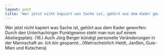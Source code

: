 ```yaml
---
layout: post
title: "Wer jetzt nicht kapiert was Sache ist, gehört aus dem Kader geworfen: Durch den Unterhachinger Punktgewinn steht man nun auf einem Abstiegsplatz."
---
```


Wer jetzt nicht kapiert was Sache ist, gehört aus dem Kader geworfen: Durch den Unterhachinger Punktgewinn steht man nun auf einem Abstiegsplatz. (16.) Auch Jörg Berger kündigt personelle Veränderungen in der Mannschaft an. Ich bin gespannt...(Wahrscheinlich Heldt, Janßen, Guie-Mien und Kutschera)
